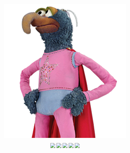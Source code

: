
<!--
**andrija-s/andrija-s** is a ✨ _special_ ✨ repository because its `README.md` (this file) appears on your GitHub profile.

Here are some ideas to get you started:

- 🔭 I’m currently working on ...
- 🌱 I’m currently learning ...
- 👯 I’m looking to collaborate on ...
- 🤔 I’m looking for help with ...
- 💬 Ask me about ...
- 📫 How to reach me: ...
- 😄 Pronouns: ...
- ⚡ Fun fact: ...
<p align="center">
    <a href="https://www.linkedin.com/in/andrija-sunjic/" alt="LinkedIn">
        <img src="https://img.shields.io/badge/-LinkedIn-blue?style=flat-square&logo=linkedin" /></a>
</p>
-->
<p align="center">
    <a href="https://www.linkedin.com/in/andrija-sunjic/" alt="LinkedIn">
        <img src="https://github.com/andrija-s/110-Lab1/blob/main/raw-powerlifting.png" /></a>
</p>
<br\>
<div display="flex" align="center">
  <img src="https://img.shields.io/badge/java%20-%23F24E1E.svg?&style=for-the-badge&logo=java&logoColor=white"/>
  <img src="https://img.shields.io/badge/python%20-%2314354C.svg?&style=for-the-badge&logo=python&logoColor=white">
  <img src="https://img.shields.io/badge/C-%23121011.svg?style=for-the-badge&logo=c&logoColor=white"/>
  <img src="https://img.shields.io/badge/C++-%2300599C.svg?&style=for-the-badge&logo=cplusplus&logoColor=white">
  <img src="https://img.shields.io/badge/javascript-%23F7DF1E.svg?&style=for-the-badge&logo=javascript&logoColor=black">
</div>

